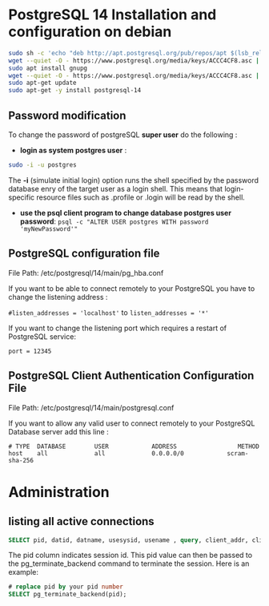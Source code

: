 # PostgreSQL 14 Installation and configuration on debian
```bash
sudo sh -c 'echo "deb http://apt.postgresql.org/pub/repos/apt $(lsb_release -cs)-pgdg main" > /etc/apt/sources.list.d/pgdg.list'
wget --quiet -O - https://www.postgresql.org/media/keys/ACCC4CF8.asc | sudo apt-key add -
sudo apt install gnupg
wget --quiet -O - https://www.postgresql.org/media/keys/ACCC4CF8.asc | sudo apt-key add -
sudo apt-get update
sudo apt-get -y install postgresql-14
```
## Password modification
To change the password of postgreSQL **super user** do the following :
- **login as system postgres user** : 
```bash
sudo -i -u postgres
```

The **-i** (simulate initial login) option runs the shell specified by the password database enry of the target user as a login shell.  This means that login-specific resource files such as .profile or .login will be read by the shell.

- **use the psql client program to change database postgres user password**: ```psql -c "ALTER USER postgres WITH password 'myNewPassword'"```
## PostgreSQL configuration file
File Path: /etc/postgresql/14/main/pg_hba.conf

If you want to be able to connect remotely to your PostgreSQL you have to change the listening address :

```#listen_addresses = 'localhost'``` to ```listen_addresses = '*'```

If you want to change the listening port which requires a restart of PostgreSQL service:
```
port = 12345
```
## PostgreSQL Client Authentication Configuration File
File Path: /etc/postgresql/14/main/postgresql.conf

If you want to allow any valid user to connect remotely to your PostgreSQL Database server add this line :

```
# TYPE  DATABASE        USER            ADDRESS                 METHOD
host    all             all             0.0.0.0/0            scram-sha-256
```
# Administration
## listing all active connections
```sql
SELECT pid, datid, datname, usesysid, usename , query, client_addr, client_port, query_start, backend_start, wait_event, xact_start, state FROM pg_catalog.pg_stat_activity
```

The pid column indicates session id. This pid value can then be passed to the pg_terminate_backend command to terminate the session. Here is an example:
```sql
# replace pid by your pid number
SELECT pg_terminate_backend(pid);
```
## 
